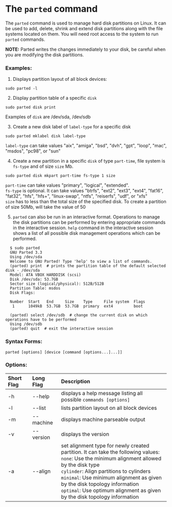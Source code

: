 # The `parted` command

The `parted` command is used to manage hard disk partitions on Linux. It can be used to add, delete, shrink and extend disk partitions along with the file systems located on them.
You will need root access to the system to run `parted` commands.

**NOTE:** Parted writes the changes immediately to your disk, be careful when you are modifying the disk partitions.
### Examples:

1. Displays partition layout of all block devices:
```
sudo parted -l
```

2. Display partition table of a specific `disk`
```
sudo parted disk print
```

Examples of `disk` are /dev/sda, /dev/sdb

3. Create a new disk label of `label-type` for a specific disk
```
sudo parted mklabel disk label-type
```
  
`label-type` can take values "aix", "amiga", "bsd", "dvh", "gpt", "loop", "mac", "msdos", "pc98", or "sun" <br />

4. Create a new partition in a specific `disk` of type `part-time`, file system is `fs-type` and of size `size` Mb.
```
sudo parted disk mkpart part-time fs-type 1 size
```
  
`part-time` can take values "primary", "logical", "extended".<br />
`fs-type` is optional. It can take values "btrfs", "ext2", "ext3", "ext4", "fat16", "fat32", "hfs", "hfs+", "linux-swap", "ntfs", "reiserfs", "udf", or "xfs"<br />
`size` has to less than the total size of the specified disk. To create a partition of size 50Mb, <size> will take the value of 50
  
5. `parted` can also be run in an interactive format. Operations to manage the disk partitions can be performed by entering appropriate commands in the interactive session. 
  `help` command in the interactive session shows a list of all possible disk management operations which can be performed.
```
  $ sudo parted
  GNU Parted 3.3
  Using /dev/sda
  Welcome to GNU Parted! Type 'help' to view a list of commands.
  (parted) print  # prints the partition table of the default selected disk - /dev/sda                                                  
  Model: ATA VBOX HARDDISK (scsi)
  Disk /dev/sda: 53.7GB
  Sector size (logical/physical): 512B/512B
  Partition Table: msdos
  Disk Flags: 

  Number  Start   End     Size    Type     File system  Flags
   1      1049kB  53.7GB  53.7GB  primary  ext4         boot

  (parted) select /dev/sdb  # change the current disk on which operations have to be performed                                                
  Using /dev/sdb
  (parted) quit  # exit the interactive session
```

### Syntax Forms:
```
parted [options] [device [command [options...]...]]
```
  
### Options:
|**Short Flag**   |**Long Flag**   |**Description**   |
|:---|:---|:---|
|-h|--help|displays a help message listing all possible `commands [options]`|
|-l|--list|lists partition layout on all block devices|
|-m|--machine|displays machine parseable output|
|-v|--version|displays the version|
|-a|--align|set alignment type for newly created partition. It can take the following values:<br /> `none`: Use the minimum alignment allowed by the disk type<br /> `cylinder`: Align partitions to cylinders<br /> `minimal`: Use minimum alignment as given by the disk topology information<br /> `optimal`: Use optimum alignment as given by the disk topology information|
  
  
  
  
